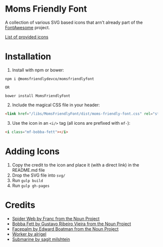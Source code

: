 Moms Friendly Font
==================
A collection of various SVG based icons that arn't already part of the [FontAwesome](http://fortawesome.github.io/Font-Awesome/) project.

[List of provided icons](https://momsfriendlydevco.github.io/MomsFriendlyFont/)


Installation
============
1. Install with npm or bower:

```shell
npm i @momsfriendlydevco/momsfriendlyfont

OR

bower install MomsFriendlyFont
```


2. Include the magical CSS file in your header:

```html
<link href="/libs/MomsFriendlyFont/dist/moms-friendly-font.css" rel="stylesheet" type="text/css" />
```


3. Use the icon in an `<i/>` tag (all icons are prefixed with `mf-`):

```html
<i class="mf-bobba-fett"></i>
```


Adding Icons
============
1. Copy the credit to the icon and place it (with a direct link) in the README.md file
2. Drop the SVG file into `svg/`
3. Run `gulp build`
4. Run `gulp gh-pages`


Credits
=======
* [Spider Web by Franc from the Noun Project](https://thenounproject.com/term/spider-web/742346/)
* [Bobba Fett by Gustavo Ribeiro Vieira from the Noun Project](https://thenounproject.com/term/boba-fett/102981/)
* [Facepalm by Edward Boatman from the Noun Project](https://thenounproject.com/search/?q=face%20palm&i=18486)
* [Worker by alrigel](https://thenounproject.com/term/worker/995066)
* [Submarine by sagit milshtein](https://thenounproject.com/term/submarine/67219)
